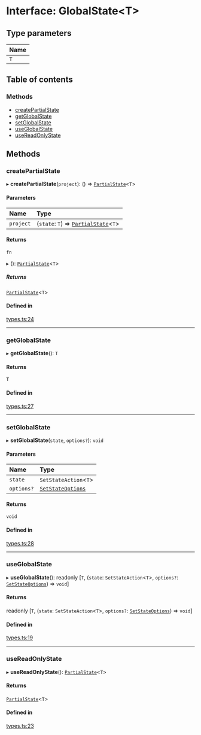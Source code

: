 # Interface: GlobalState<T\>

## Type parameters

| Name |
| :------ |
| `T` |

## Table of contents

### Methods

- [createPartialState](GlobalState.md#createpartialstate)
- [getGlobalState](GlobalState.md#getglobalstate)
- [setGlobalState](GlobalState.md#setglobalstate)
- [useGlobalState](GlobalState.md#useglobalstate)
- [useReadOnlyState](GlobalState.md#usereadonlystate)

## Methods

### createPartialState

▸ **createPartialState**(`project`): () => [`PartialState`](../modules.md#partialstate)<`T`\>

#### Parameters

| Name | Type |
| :------ | :------ |
| `project` | (`state`: `T`) => [`PartialState`](../modules.md#partialstate)<`T`\> |

#### Returns

`fn`

▸ (): [`PartialState`](../modules.md#partialstate)<`T`\>

##### Returns

[`PartialState`](../modules.md#partialstate)<`T`\>

#### Defined in

[types.ts:24](https://github.com/foobaragency/react-global-state/blob/6f4ee1a9/src/types.ts#L24)

___

### getGlobalState

▸ **getGlobalState**(): `T`

#### Returns

`T`

#### Defined in

[types.ts:27](https://github.com/foobaragency/react-global-state/blob/6f4ee1a9/src/types.ts#L27)

___

### setGlobalState

▸ **setGlobalState**(`state`, `options?`): `void`

#### Parameters

| Name | Type |
| :------ | :------ |
| `state` | `SetStateAction`<`T`\> |
| `options?` | [`SetStateOptions`](SetStateOptions.md) |

#### Returns

`void`

#### Defined in

[types.ts:28](https://github.com/foobaragency/react-global-state/blob/6f4ee1a9/src/types.ts#L28)

___

### useGlobalState

▸ **useGlobalState**(): readonly [`T`, (`state`: `SetStateAction`<`T`\>, `options?`: [`SetStateOptions`](SetStateOptions.md)) => `void`]

#### Returns

readonly [`T`, (`state`: `SetStateAction`<`T`\>, `options?`: [`SetStateOptions`](SetStateOptions.md)) => `void`]

#### Defined in

[types.ts:19](https://github.com/foobaragency/react-global-state/blob/6f4ee1a9/src/types.ts#L19)

___

### useReadOnlyState

▸ **useReadOnlyState**(): [`PartialState`](../modules.md#partialstate)<`T`\>

#### Returns

[`PartialState`](../modules.md#partialstate)<`T`\>

#### Defined in

[types.ts:23](https://github.com/foobaragency/react-global-state/blob/6f4ee1a9/src/types.ts#L23)
